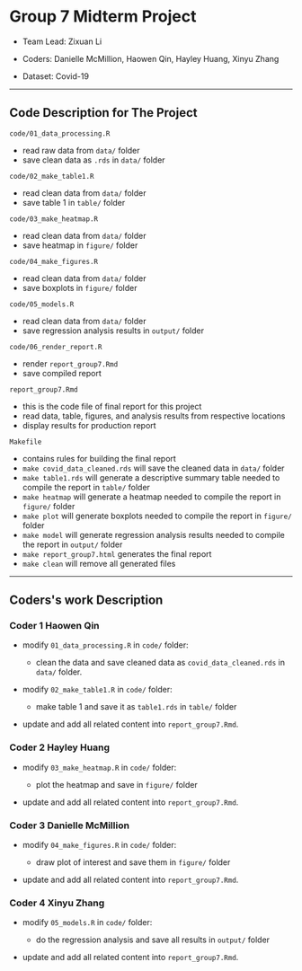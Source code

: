 # Group 7 Midterm Project

- Team Lead: Zixuan Li
- Coders: Danielle McMillion, Haowen Qin, Hayley Huang, Xinyu Zhang

- Dataset: Covid-19

------------------------------------------------------------------------

## Code Description for The Project

`code/01_data_processing.R`

- read raw data from `data/` folder
- save clean data as `.rds` in `data/` folder

`code/02_make_table1.R`

- read clean data from `data/` folder
- save table 1 in `table/` folder

`code/03_make_heatmap.R`

- read clean data from `data/` folder
- save heatmap in `figure/` folder

`code/04_make_figures.R`

- read clean data from `data/` folder
- save boxplots in `figure/` folder

`code/05_models.R`

- read clean data from `data/` folder
- save regression analysis results in `output/` folder

`code/06_render_report.R`

- render `report_group7.Rmd` 
- save compiled report

`report_group7.Rmd`

- this is the code file of final report for this project
- read data, table, figures, and analysis results from respective locations
- display results for production report

`Makefile`

- contains rules for building the final report
- `make covid_data_cleaned.rds` will save the cleaned data in `data/` folder
- `make table1.rds` will generate a descriptive summary table needed to compile the report in `table/` folder
- `make heatmap` will generate a heatmap needed to compile the report in `figure/` folder
- `make plot` will generate boxplots needed to compile the report in `figure/` folder
- `make model` will generate regression analysis results needed to compile the report in `output/` folder
- `make report_group7.html` generates the final report
- `make clean` will remove all generated files

------------------------------------------------------------------------

## Coders's work Description

### Coder 1 Haowen Qin
- modify `01_data_processing.R` in `code/` folder:
    - clean the data and save cleaned data as `covid_data_cleaned.rds` in `data/` folder.

- modify `02_make_table1.R` in `code/` folder:
    - make table 1 and save it as `table1.rds` in `table/` folder

- update and add all related content into `report_group7.Rmd`.

### Coder 2 Hayley Huang
- modify `03_make_heatmap.R` in `code/` folder:
    - plot the heatmap and save in `figure/` folder

- update and add all related content into `report_group7.Rmd`.

### Coder 3 Danielle McMillion
- modify `04_make_figures.R` in `code/` folder:
    - draw plot of interest and save them in `figure/` folder

- update and add all related content into `report_group7.Rmd`.

### Coder 4 Xinyu Zhang
- modify `05_models.R` in `code/` folder:
    - do the regression analysis and save all results in `output/` folder
    
- update and add all related content into `report_group7.Rmd`.




